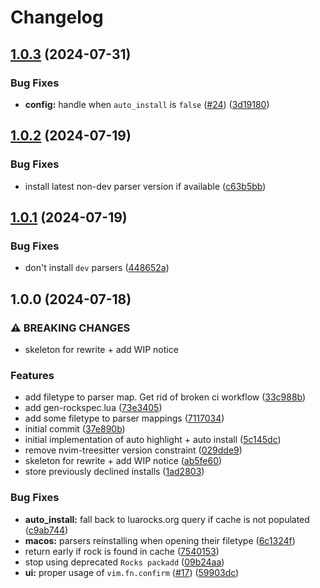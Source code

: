 # Changelog

## [1.0.3](https://github.com/nvim-neorocks/rocks-treesitter.nvim/compare/v1.0.2...v1.0.3) (2024-07-31)


### Bug Fixes

* **config:** handle when `auto_install` is `false` ([#24](https://github.com/nvim-neorocks/rocks-treesitter.nvim/issues/24)) ([3d19180](https://github.com/nvim-neorocks/rocks-treesitter.nvim/commit/3d19180ecfafa4abe1e121d36577406f6587b4bb))

## [1.0.2](https://github.com/nvim-neorocks/rocks-treesitter.nvim/compare/v1.0.1...v1.0.2) (2024-07-19)


### Bug Fixes

* install latest non-dev parser version if available ([c63b5bb](https://github.com/nvim-neorocks/rocks-treesitter.nvim/commit/c63b5bba9f37824d4f97340a6c7d8ca43c8e5b1a))

## [1.0.1](https://github.com/nvim-neorocks/rocks-treesitter.nvim/compare/v1.0.0...v1.0.1) (2024-07-19)


### Bug Fixes

* don't install `dev` parsers ([448652a](https://github.com/nvim-neorocks/rocks-treesitter.nvim/commit/448652aba68eb65e76d4125537b3756a57efa559))

## 1.0.0 (2024-07-18)


### ⚠ BREAKING CHANGES

* skeleton for rewrite + add WIP notice

### Features

* add filetype to parser map. Get rid of broken ci workflow ([33c988b](https://github.com/nvim-neorocks/rocks-treesitter.nvim/commit/33c988b169d28861e2832eae0cbbc06de1224d19))
* add gen-rockspec.lua ([73e3405](https://github.com/nvim-neorocks/rocks-treesitter.nvim/commit/73e3405c7dd47adf5f42e0f8508e3657f2647c89))
* add some filetype to parser mappings ([7117034](https://github.com/nvim-neorocks/rocks-treesitter.nvim/commit/71170346fb6bf315362d7e436d4e16222f7d3893))
* initial commit ([37e890b](https://github.com/nvim-neorocks/rocks-treesitter.nvim/commit/37e890b80c60854d0b77a12f070be5e1e7980d61))
* initial implementation of auto highlight + auto install ([5c145dc](https://github.com/nvim-neorocks/rocks-treesitter.nvim/commit/5c145dcc34522f0028f28198aa9b97be870b9618))
* remove nvim-treesitter version constraint ([029dde9](https://github.com/nvim-neorocks/rocks-treesitter.nvim/commit/029dde9d519019fd37f1e631ef0309961dcf24f7))
* skeleton for rewrite + add WIP notice ([ab5fe60](https://github.com/nvim-neorocks/rocks-treesitter.nvim/commit/ab5fe6095e2f89e70d1241e5a550206c8e6d0151))
* store previously declined installs ([1ad2803](https://github.com/nvim-neorocks/rocks-treesitter.nvim/commit/1ad2803cb1cbbd338b1eda22610cbaa87d14748c))


### Bug Fixes

* **auto_install:** fall back to luarocks.org query if cache is not populated ([c9ab744](https://github.com/nvim-neorocks/rocks-treesitter.nvim/commit/c9ab7443d6eed2501446be9de0b69fabcc759060))
* **macos:** parsers reinstalling when opening their filetype ([6c1324f](https://github.com/nvim-neorocks/rocks-treesitter.nvim/commit/6c1324fa3ada9967d7074f1bd1a2f590f6aa1478))
* return early if rock is found in cache ([7540153](https://github.com/nvim-neorocks/rocks-treesitter.nvim/commit/75401535ef742e861132dcd48ee40ca01a0ae348))
* stop using deprecated `Rocks packadd` ([09b24aa](https://github.com/nvim-neorocks/rocks-treesitter.nvim/commit/09b24aa8b240e67655a2faf796665a1787e92fbf))
* **ui:** proper usage of `vim.fn.confirm` ([#17](https://github.com/nvim-neorocks/rocks-treesitter.nvim/issues/17)) ([59903dc](https://github.com/nvim-neorocks/rocks-treesitter.nvim/commit/59903dca819ba78566b3fd21e976e4f1409a5743))

